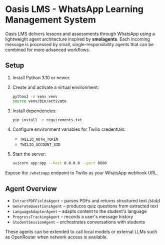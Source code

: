 # Oasis LMS - WhatsApp Learning Management System

Oasis LMS delivers lessons and assessments through WhatsApp using a lightweight agent architecture inspired by **smolagents**. Each incoming message is processed by small, single-responsibility agents that can be combined for more advanced workflows.

## Setup

1. Install Python 3.10 or newer.
2. Create and activate a virtual environment:
   ```bash
   python3 -m venv venv
   source venv/bin/activate
   ```
3. Install dependencies:
   ```bash
   pip install -r requirements.txt
   ```
4. Configure environment variables for Twilio credentials:
   - `TWILIO_AUTH_TOKEN`
   - `TWILIO_ACCOUNT_SID`

5. Start the server:
   ```bash
   uvicorn app:app --host 0.0.0.0 --port 8000
   ```

Expose the `/whatsapp` endpoint to Twilio as your WhatsApp webhook URL.

## Agent Overview
- `ExtractPDFFieldsAgent` – parses PDFs and returns structured text *(stub)*
- `GenerateQuestionsAgent` – produces quiz questions from extracted text
- `LanguageAdapterAgent` – adapts content to the student's language
- `ProgressTrackingAgent` – records a user's message history
- `StudentSessionAgent` – orchestrates conversations with students

These agents can be extended to call local models or external LLMs such as OpenRouter when network access is available.
